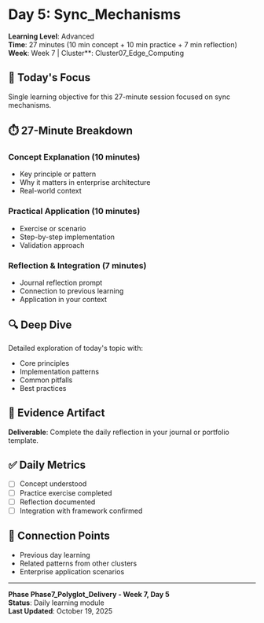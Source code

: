 # Day 5: Sync_Mechanisms

**Learning Level**: Advanced  
**Time**: 27 minutes (10 min concept + 10 min practice + 7 min reflection)  
**Week**: Week 7 | Cluster**: Cluster07_Edge_Computing

## 🎯 Today's Focus

Single learning objective for this 27-minute session focused on sync mechanisms.

## ⏱️ 27-Minute Breakdown

### Concept Explanation (10 minutes)

- Key principle or pattern
- Why it matters in enterprise architecture
- Real-world context

### Practical Application (10 minutes)

- Exercise or scenario
- Step-by-step implementation
- Validation approach

### Reflection & Integration (7 minutes)

- Journal reflection prompt
- Connection to previous learning
- Application in your context

## 🔍 Deep Dive

Detailed exploration of today's topic with:

- Core principles
- Implementation patterns
- Common pitfalls
- Best practices

## 💼 Evidence Artifact

**Deliverable**: Complete the daily reflection in your journal or portfolio template.

## ✅ Daily Metrics

- [ ] Concept understood
- [ ] Practice exercise completed
- [ ] Reflection documented
- [ ] Integration with framework confirmed

## 🔗 Connection Points

- Previous day learning
- Related patterns from other clusters
- Enterprise application scenarios

---

**Phase Phase7_Polyglot_Delivery - Week 7, Day 5**  
**Status**: Daily learning module  
**Last Updated**: October 19, 2025
